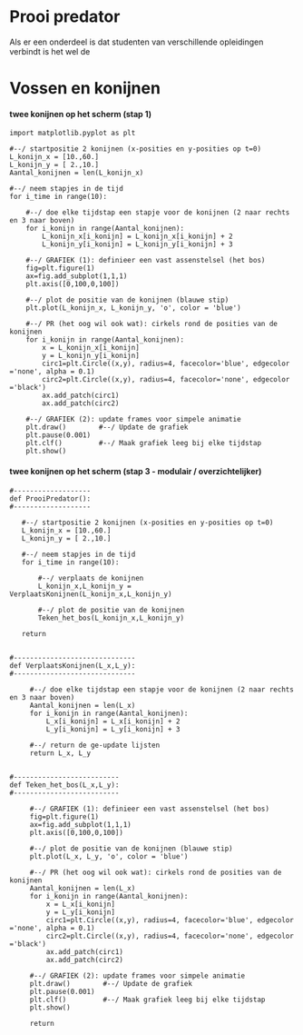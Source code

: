 # Prooi predator #

Als er een onderdeel is dat studenten van verschillende opleidingen verbindt is het wel de 

# Vossen en konijnen


#### twee konijnen op het scherm (stap 1)

    import matplotlib.pyplot as plt

    #--/ startpositie 2 konijnen (x-posities en y-posities op t=0)
    L_konijn_x = [10.,60.]  
    L_konijn_y = [ 2.,10.]  
    Aantal_konijnen = len(L_konijn_x)   
   
    #--/ neem stapjes in de tijd
    for i_time in range(10):
    
        #--/ doe elke tijdstap een stapje voor de konijnen (2 naar rechts en 3 naar boven)
        for i_konijn in range(Aantal_konijnen):
            L_konijn_x[i_konijn] = L_konijn_x[i_konijn] + 2 
            L_konijn_y[i_konijn] = L_konijn_y[i_konijn] + 3 
                                                                                                                                                                                                                                                                                                                                                                                                                                                                  
        #--/ GRAFIEK (1): definieer een vast assenstelsel (het bos)
        fig=plt.figure(1)
        ax=fig.add_subplot(1,1,1)
        plt.axis([0,100,0,100])

        #--/ plot de positie van de konijnen (blauwe stip)
        plt.plot(L_konijn_x, L_konijn_y, 'o', color = 'blue')   

        #--/ PR (het oog wil ook wat): cirkels rond de posities van de konijnen
        for i_konijn in range(Aantal_konijnen):
            x = L_konijn_x[i_konijn]
            y = L_konijn_y[i_konijn]
            circ1=plt.Circle((x,y), radius=4, facecolor='blue', edgecolor ='none', alpha = 0.1)
            circ2=plt.Circle((x,y), radius=4, facecolor='none', edgecolor ='black') 
            ax.add_patch(circ1)
            ax.add_patch(circ2)
        
        #--/ GRAFIEK (2): update frames voor simpele animatie
        plt.draw()        #--/ Update de grafiek
        plt.pause(0.001)
        plt.clf()         #--/ Maak grafiek leeg bij elke tijdstap
        plt.show()

#### twee konijnen op het scherm (stap 3 - modulair / overzichtelijker)


    #-------------------
    def ProoiPredator():
    #-------------------

       #--/ startpositie 2 konijnen (x-posities en y-posities op t=0)
       L_konijn_x = [10.,60.]  
       L_konijn_y = [ 2.,10.]  
   
       #--/ neem stapjes in de tijd
       for i_time in range(10):

           #--/ verplaats de konijnen
           L_konijn_x,L_konijn_y = VerplaatsKonijnen(L_konijn_x,L_konijn_y)    

           #--/ plot de positie van de konijnen
           Teken_het_bos(L_konijn_x,L_konijn_y)
                                                                                                                                                                                                                                                                                                                                                                                                                                                                                                                                         
       return


    #------------------------------
    def VerplaatsKonijnen(L_x,L_y):
    #------------------------------

         #--/ doe elke tijdstap een stapje voor de konijnen (2 naar rechts en 3 naar boven)
         Aantal_konijnen = len(L_x)   
         for i_konijn in range(Aantal_konijnen):
             L_x[i_konijn] = L_x[i_konijn] + 2 
             L_y[i_konijn] = L_y[i_konijn] + 3 
  
         #--/ return de ge-update lijsten
         return L_x, L_y


    #--------------------------
    def Teken_het_bos(L_x,L_y):
    #--------------------------

         #--/ GRAFIEK (1): definieer een vast assenstelsel (het bos)
         fig=plt.figure(1)
         ax=fig.add_subplot(1,1,1)
         plt.axis([0,100,0,100])

         #--/ plot de positie van de konijnen (blauwe stip)
         plt.plot(L_x, L_y, 'o', color = 'blue')   

         #--/ PR (het oog wil ook wat): cirkels rond de posities van de konijnen
         Aantal_konijnen = len(L_x)   
         for i_konijn in range(Aantal_konijnen):
             x = L_x[i_konijn]
             y = L_y[i_konijn]
             circ1=plt.Circle((x,y), radius=4, facecolor='blue', edgecolor ='none', alpha = 0.1)
             circ2=plt.Circle((x,y), radius=4, facecolor='none', edgecolor ='black') 
             ax.add_patch(circ1)
             ax.add_patch(circ2)
        
         #--/ GRAFIEK (2): update frames voor simpele animatie
         plt.draw()        #--/ Update de grafiek
         plt.pause(0.001)
         plt.clf()         #--/ Maak grafiek leeg bij elke tijdstap
         plt.show()
 
         return











